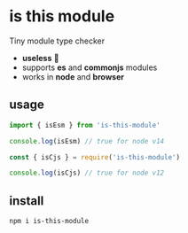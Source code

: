 # is this module

Tiny module type checker

* **useless** 🤪
* supports **es** and **commonjs** modules
* works in **node** and **browser**


## usage

```js
import { isEsm } from 'is-this-module'

console.log(isEsm) // true for node v14
```

```js
const { isCjs } = require('is-this-module')

console.log(isCjs) // true for node v12
```

## install

```
npm i is-this-module
```
